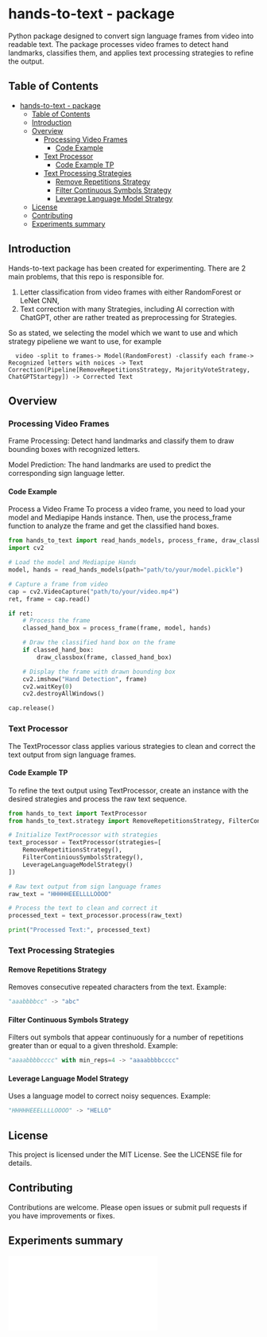 # hands-to-text - package

Python package designed to convert sign language frames from video into readable text. The package processes video frames to detect hand landmarks, classifies them, and applies text processing strategies to refine the output.

## Table of Contents

- [hands-to-text - package](#hands-to-text---package)
  - [Table of Contents](#table-of-contents)
  - [Introduction](#introduction)
  - [Overview](#overview)
    - [Processing Video Frames](#processing-video-frames)
      - [Code Example](#code-example)
    - [Text Processor](#text-processor)
      - [Code Example TP](#code-example-tp)
    - [Text Processing Strategies](#text-processing-strategies)
      - [Remove Repetitions Strategy](#remove-repetitions-strategy)
      - [Filter Continuous Symbols Strategy](#filter-continuous-symbols-strategy)
      - [Leverage Language Model Strategy](#leverage-language-model-strategy)
  - [License](#license)
  - [Contributing](#contributing)
  - [Experiments summary](#experiments-summary)

## Introduction

Hands-to-text package has been created for experimenting. There are 2 main problems, that this repo is responsible for.

1. Letter classification from video frames with either RandomForest or LeNet CNN,
2. Text correction with many Strategies, including AI correction with ChatGPT, other are rather treated as preprocessing for Strategies.

So as stated, we selecting the model which we want to use and which strategy pipeliene we want to use, for example

```text
  video -split to frames-> Model(RandomForest) -classify each frame-> Recognized letters with noices -> Text Correction(Pipeline[RemoveRepetitionsStrategy, MajorityVoteStrategy, ChatGPTStartegy]) -> Corrected Text
```

## Overview

### Processing Video Frames

Frame Processing: Detect hand landmarks and classify them to draw bounding boxes with recognized letters.

Model Prediction: The hand landmarks are used to predict the corresponding sign language letter.

#### Code Example

Process a Video Frame
To process a video frame, you need to load your model and Mediapipe Hands instance. Then, use the process_frame function to analyze the frame and get the classified hand boxes.

```python
from hands_to_text import read_hands_models, process_frame, draw_classbox
import cv2

# Load the model and Mediapipe Hands
model, hands = read_hands_models(path="path/to/your/model.pickle")

# Capture a frame from video
cap = cv2.VideoCapture("path/to/your/video.mp4")
ret, frame = cap.read()

if ret:
    # Process the frame
    classed_hand_box = process_frame(frame, model, hands)

    # Draw the classified hand box on the frame
    if classed_hand_box:
        draw_classbox(frame, classed_hand_box)

    # Display the frame with drawn bounding box
    cv2.imshow("Hand Detection", frame)
    cv2.waitKey(0)
    cv2.destroyAllWindows()

cap.release()
```

### Text Processor

The TextProcessor class applies various strategies to clean and correct the text output from sign language frames.

#### Code Example TP

To refine the text output using TextProcessor, create an instance with the desired strategies and process the raw text sequence.

```python
from hands_to_text import TextProcessor
from hands_to_text.strategy import RemoveRepetitionsStrategy, FilterContiniousSymbolsStrategy, LeverageLanguageModelStrategy

# Initialize TextProcessor with strategies
text_processor = TextProcessor(strategies=[
    RemoveRepetitionsStrategy(),
    FilterContiniousSymbolsStrategy(),
    LeverageLanguageModelStrategy()
])

# Raw text output from sign language frames
raw_text = "HHHHHEEELLLLOOOO"

# Process the text to clean and correct it
processed_text = text_processor.process(raw_text)

print("Processed Text:", processed_text)
```

### Text Processing Strategies

#### Remove Repetitions Strategy

Removes consecutive repeated characters from the text. Example:

```python
"aaabbbbcc" -> "abc"
```

#### Filter Continuous Symbols Strategy

Filters out symbols that appear continuously for a number of repetitions greater than or equal to a given threshold. Example:

```python
"aaaabbbbcccc" with min_reps=4 -> "aaaabbbbcccc"
```

#### Leverage Language Model Strategy

Uses a language model to correct noisy sequences. Example:

```python
"HHHHHEEELLLLOOOO" -> "HELLO"
```

## License

This project is licensed under the MIT License. See the LICENSE file for details.

## Contributing

Contributions are welcome. Please open issues or submit pull requests if you have improvements or fixes.

## Experiments summary

![Tests Summary](./experiments.md)
